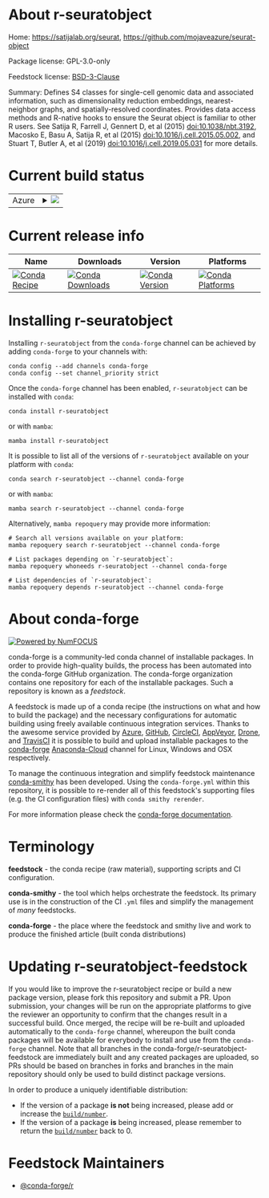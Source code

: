 About r-seuratobject
====================

Home: https://satijalab.org/seurat, https://github.com/mojaveazure/seurat-object

Package license: GPL-3.0-only

Feedstock license: [BSD-3-Clause](https://github.com/conda-forge/r-seuratobject-feedstock/blob/main/LICENSE.txt)

Summary: Defines S4 classes for single-cell genomic data and associated information, such as dimensionality reduction embeddings, nearest-neighbor graphs, and spatially-resolved coordinates. Provides data access methods and R-native hooks to ensure the Seurat object is familiar to other R users. See Satija R, Farrell J, Gennert D, et al (2015) <doi:10.1038/nbt.3192>, Macosko E, Basu A, Satija R, et al (2015) <doi:10.1016/j.cell.2015.05.002>, and Stuart T, Butler A, et al (2019) <doi:10.1016/j.cell.2019.05.031> for more details.

Current build status
====================


<table>
    
  <tr>
    <td>Azure</td>
    <td>
      <details>
        <summary>
          <a href="https://dev.azure.com/conda-forge/feedstock-builds/_build/latest?definitionId=11775&branchName=main">
            <img src="https://dev.azure.com/conda-forge/feedstock-builds/_apis/build/status/r-seuratobject-feedstock?branchName=main">
          </a>
        </summary>
        <table>
          <thead><tr><th>Variant</th><th>Status</th></tr></thead>
          <tbody><tr>
              <td>linux_64_r_base4.0</td>
              <td>
                <a href="https://dev.azure.com/conda-forge/feedstock-builds/_build/latest?definitionId=11775&branchName=main">
                  <img src="https://dev.azure.com/conda-forge/feedstock-builds/_apis/build/status/r-seuratobject-feedstock?branchName=main&jobName=linux&configuration=linux_64_r_base4.0" alt="variant">
                </a>
              </td>
            </tr><tr>
              <td>linux_64_r_base4.1</td>
              <td>
                <a href="https://dev.azure.com/conda-forge/feedstock-builds/_build/latest?definitionId=11775&branchName=main">
                  <img src="https://dev.azure.com/conda-forge/feedstock-builds/_apis/build/status/r-seuratobject-feedstock?branchName=main&jobName=linux&configuration=linux_64_r_base4.1" alt="variant">
                </a>
              </td>
            </tr><tr>
              <td>osx_64_r_base4.0</td>
              <td>
                <a href="https://dev.azure.com/conda-forge/feedstock-builds/_build/latest?definitionId=11775&branchName=main">
                  <img src="https://dev.azure.com/conda-forge/feedstock-builds/_apis/build/status/r-seuratobject-feedstock?branchName=main&jobName=osx&configuration=osx_64_r_base4.0" alt="variant">
                </a>
              </td>
            </tr><tr>
              <td>osx_64_r_base4.1</td>
              <td>
                <a href="https://dev.azure.com/conda-forge/feedstock-builds/_build/latest?definitionId=11775&branchName=main">
                  <img src="https://dev.azure.com/conda-forge/feedstock-builds/_apis/build/status/r-seuratobject-feedstock?branchName=main&jobName=osx&configuration=osx_64_r_base4.1" alt="variant">
                </a>
              </td>
            </tr><tr>
              <td>win_64_r_base4.0</td>
              <td>
                <a href="https://dev.azure.com/conda-forge/feedstock-builds/_build/latest?definitionId=11775&branchName=main">
                  <img src="https://dev.azure.com/conda-forge/feedstock-builds/_apis/build/status/r-seuratobject-feedstock?branchName=main&jobName=win&configuration=win_64_r_base4.0" alt="variant">
                </a>
              </td>
            </tr><tr>
              <td>win_64_r_base4.1</td>
              <td>
                <a href="https://dev.azure.com/conda-forge/feedstock-builds/_build/latest?definitionId=11775&branchName=main">
                  <img src="https://dev.azure.com/conda-forge/feedstock-builds/_apis/build/status/r-seuratobject-feedstock?branchName=main&jobName=win&configuration=win_64_r_base4.1" alt="variant">
                </a>
              </td>
            </tr>
          </tbody>
        </table>
      </details>
    </td>
  </tr>
</table>

Current release info
====================

| Name | Downloads | Version | Platforms |
| --- | --- | --- | --- |
| [![Conda Recipe](https://img.shields.io/badge/recipe-r--seuratobject-green.svg)](https://anaconda.org/conda-forge/r-seuratobject) | [![Conda Downloads](https://img.shields.io/conda/dn/conda-forge/r-seuratobject.svg)](https://anaconda.org/conda-forge/r-seuratobject) | [![Conda Version](https://img.shields.io/conda/vn/conda-forge/r-seuratobject.svg)](https://anaconda.org/conda-forge/r-seuratobject) | [![Conda Platforms](https://img.shields.io/conda/pn/conda-forge/r-seuratobject.svg)](https://anaconda.org/conda-forge/r-seuratobject) |

Installing r-seuratobject
=========================

Installing `r-seuratobject` from the `conda-forge` channel can be achieved by adding `conda-forge` to your channels with:

```
conda config --add channels conda-forge
conda config --set channel_priority strict
```

Once the `conda-forge` channel has been enabled, `r-seuratobject` can be installed with `conda`:

```
conda install r-seuratobject
```

or with `mamba`:

```
mamba install r-seuratobject
```

It is possible to list all of the versions of `r-seuratobject` available on your platform with `conda`:

```
conda search r-seuratobject --channel conda-forge
```

or with `mamba`:

```
mamba search r-seuratobject --channel conda-forge
```

Alternatively, `mamba repoquery` may provide more information:

```
# Search all versions available on your platform:
mamba repoquery search r-seuratobject --channel conda-forge

# List packages depending on `r-seuratobject`:
mamba repoquery whoneeds r-seuratobject --channel conda-forge

# List dependencies of `r-seuratobject`:
mamba repoquery depends r-seuratobject --channel conda-forge
```


About conda-forge
=================

[![Powered by
NumFOCUS](https://img.shields.io/badge/powered%20by-NumFOCUS-orange.svg?style=flat&colorA=E1523D&colorB=007D8A)](https://numfocus.org)

conda-forge is a community-led conda channel of installable packages.
In order to provide high-quality builds, the process has been automated into the
conda-forge GitHub organization. The conda-forge organization contains one repository
for each of the installable packages. Such a repository is known as a *feedstock*.

A feedstock is made up of a conda recipe (the instructions on what and how to build
the package) and the necessary configurations for automatic building using freely
available continuous integration services. Thanks to the awesome service provided by
[Azure](https://azure.microsoft.com/en-us/services/devops/), [GitHub](https://github.com/),
[CircleCI](https://circleci.com/), [AppVeyor](https://www.appveyor.com/),
[Drone](https://cloud.drone.io/welcome), and [TravisCI](https://travis-ci.com/)
it is possible to build and upload installable packages to the
[conda-forge](https://anaconda.org/conda-forge) [Anaconda-Cloud](https://anaconda.org/)
channel for Linux, Windows and OSX respectively.

To manage the continuous integration and simplify feedstock maintenance
[conda-smithy](https://github.com/conda-forge/conda-smithy) has been developed.
Using the ``conda-forge.yml`` within this repository, it is possible to re-render all of
this feedstock's supporting files (e.g. the CI configuration files) with ``conda smithy rerender``.

For more information please check the [conda-forge documentation](https://conda-forge.org/docs/).

Terminology
===========

**feedstock** - the conda recipe (raw material), supporting scripts and CI configuration.

**conda-smithy** - the tool which helps orchestrate the feedstock.
                   Its primary use is in the construction of the CI ``.yml`` files
                   and simplify the management of *many* feedstocks.

**conda-forge** - the place where the feedstock and smithy live and work to
                  produce the finished article (built conda distributions)


Updating r-seuratobject-feedstock
=================================

If you would like to improve the r-seuratobject recipe or build a new
package version, please fork this repository and submit a PR. Upon submission,
your changes will be run on the appropriate platforms to give the reviewer an
opportunity to confirm that the changes result in a successful build. Once
merged, the recipe will be re-built and uploaded automatically to the
`conda-forge` channel, whereupon the built conda packages will be available for
everybody to install and use from the `conda-forge` channel.
Note that all branches in the conda-forge/r-seuratobject-feedstock are
immediately built and any created packages are uploaded, so PRs should be based
on branches in forks and branches in the main repository should only be used to
build distinct package versions.

In order to produce a uniquely identifiable distribution:
 * If the version of a package **is not** being increased, please add or increase
   the [``build/number``](https://docs.conda.io/projects/conda-build/en/latest/resources/define-metadata.html#build-number-and-string).
 * If the version of a package **is** being increased, please remember to return
   the [``build/number``](https://docs.conda.io/projects/conda-build/en/latest/resources/define-metadata.html#build-number-and-string)
   back to 0.

Feedstock Maintainers
=====================

* [@conda-forge/r](https://github.com/conda-forge/r/)

